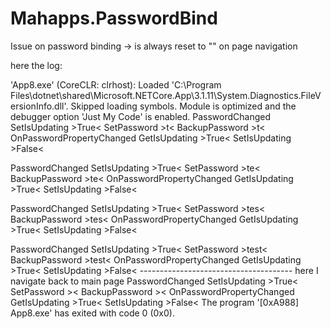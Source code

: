 # Mahapps.PasswordBind
Issue on password binding -> is always reset to "" on page navigation

here the log:

'App8.exe' (CoreCLR: clrhost): Loaded 'C:\Program Files\dotnet\shared\Microsoft.NETCore.App\3.1.11\System.Diagnostics.FileVersionInfo.dll'. Skipped loading symbols. Module is optimized and the debugger option 'Just My Code' is enabled.
PasswordChanged
SetIsUpdating >True<
SetPassword >t<
BackupPassword >t<
OnPasswordPropertyChanged
GetIsUpdating >True<
SetIsUpdating >False<

PasswordChanged
SetIsUpdating >True<
SetPassword >te<
BackupPassword >te<
OnPasswordPropertyChanged
GetIsUpdating >True<
SetIsUpdating >False<

PasswordChanged
SetIsUpdating >True<
SetPassword >tes<
BackupPassword >tes<
OnPasswordPropertyChanged
GetIsUpdating >True<
SetIsUpdating >False<

PasswordChanged
SetIsUpdating >True<
SetPassword >test<
BackupPassword >test<
OnPasswordPropertyChanged
GetIsUpdating >True<
SetIsUpdating >False<
-------------------------------------- here I navigate back to main page
PasswordChanged
SetIsUpdating >True<
SetPassword ><
BackupPassword ><
OnPasswordPropertyChanged
GetIsUpdating >True<
SetIsUpdating >False<
The program '[0xA988] App8.exe' has exited with code 0 (0x0).
